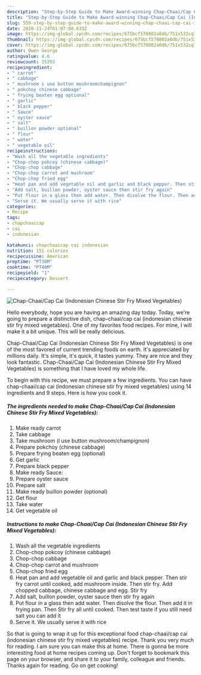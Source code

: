 ```yaml
---
description: "Step-by-Step Guide to Make Award-winning Chap-Chaai/Cap Cai (Indonesian Chinese Stir Fry Mixed Vegetables)"
title: "Step-by-Step Guide to Make Award-winning Chap-Chaai/Cap Cai (Indonesian Chinese Stir Fry Mixed Vegetables)"
slug: 559-step-by-step-guide-to-make-award-winning-chap-chaai-cap-cai-indonesian-chinese-stir-fry-mixed-vegetables
date: 2020-11-24T01:07:08.633Z
image: https://img-global.cpcdn.com/recipes/675bcf570802a0db/751x532cq70/chap-chaaicap-cai-indonesian-chinese-stir-fry-mixed-vegetables-recipe-main-photo.jpg
thumbnail: https://img-global.cpcdn.com/recipes/675bcf570802a0db/751x532cq70/chap-chaaicap-cai-indonesian-chinese-stir-fry-mixed-vegetables-recipe-main-photo.jpg
cover: https://img-global.cpcdn.com/recipes/675bcf570802a0db/751x532cq70/chap-chaaicap-cai-indonesian-chinese-stir-fry-mixed-vegetables-recipe-main-photo.jpg
author: Owen George
ratingvalue: 4.6
reviewcount: 15293
recipeingredient:
- " carrot"
- " cabbage"
- " mushroom i use button mushroomchampignon"
- " pokchoy chinese cabbage"
- " frying beaten egg optional"
- " garlic"
- " black pepper"
- " Sauce"
- " oyster sauce"
- " salt"
- " buillon powder optional"
- " flour"
- " water"
- " vegetable oil"
recipeinstructions:
- "Wash all the vegetable ingredients"
- "Chop-chop pokcoy (chinese cabbage)"
- "Chop-chop cabbage"
- "Chop-chop carrot and mushroom"
- "Chop-chop fried egg"
- "Heat pan and add vegetable oil and garlic and black pepper. Then stir fry carrot until cooked, add mushroom inside. Then stir fry. Add chopped cabbage, chinese cabbage and egg. Stir fry"
- "Add salt, buillon powder, oyster sauce then stir fry again"
- "Put flour in a glass then add water. Then disolve the flour. Then add it in frying pan. Then Stir fry all until cooked. Then test taste if you still need salt you can add it"
- "Serve it. We usually serve it with rice"
categories:
- Recipe
tags:
- chapchaaicap
- cai
- indonesian

katakunci: chapchaaicap cai indonesian 
nutrition: 151 calories
recipecuisine: American
preptime: "PT38M"
cooktime: "PT40M"
recipeyield: "1"
recipecategory: Dessert

---
```



![Chap-Chaai/Cap Cai (Indonesian Chinese Stir Fry Mixed Vegetables)](https://img-global.cpcdn.com/recipes/675bcf570802a0db/751x532cq70/chap-chaaicap-cai-indonesian-chinese-stir-fry-mixed-vegetables-recipe-main-photo.jpg)

Hello everybody, hope you are having an amazing day today. Today, we're going to prepare a distinctive dish, chap-chaai/cap cai (indonesian chinese stir fry mixed vegetables). One of my favorites food recipes. For mine, I will make it a bit unique. This will be really delicious.



Chap-Chaai/Cap Cai (Indonesian Chinese Stir Fry Mixed Vegetables) is one of the most favored of current trending foods on earth. It's appreciated by millions daily. It's simple, it's quick, it tastes yummy. They are nice and they look fantastic. Chap-Chaai/Cap Cai (Indonesian Chinese Stir Fry Mixed Vegetables) is something that I have loved my whole life.


To begin with this recipe, we must prepare a few ingredients. You can have chap-chaai/cap cai (indonesian chinese stir fry mixed vegetables) using 14 ingredients and 9 steps. Here is how you cook it.

<!--inarticleads1-->

##### The ingredients needed to make Chap-Chaai/Cap Cai (Indonesian Chinese Stir Fry Mixed Vegetables):

1. Make ready  carrot
1. Take  cabbage
1. Take  mushroom (i use button mushroom/champignon)
1. Prepare  pokchoy (chinese cabbage)
1. Prepare  frying beaten egg (optional)
1. Get  garlic
1. Prepare  black pepper
1. Make ready  Sauce:
1. Prepare  oyster sauce
1. Prepare  salt
1. Make ready  buillon powder (optional)
1. Get  flour
1. Take  water
1. Get  vegetable oil




<!--inarticleads2-->

##### Instructions to make Chap-Chaai/Cap Cai (Indonesian Chinese Stir Fry Mixed Vegetables):

1. Wash all the vegetable ingredients
1. Chop-chop pokcoy (chinese cabbage)
1. Chop-chop cabbage
1. Chop-chop carrot and mushroom
1. Chop-chop fried egg
1. Heat pan and add vegetable oil and garlic and black pepper. Then stir fry carrot until cooked, add mushroom inside. Then stir fry. Add chopped cabbage, chinese cabbage and egg. Stir fry
1. Add salt, buillon powder, oyster sauce then stir fry again
1. Put flour in a glass then add water. Then disolve the flour. Then add it in frying pan. Then Stir fry all until cooked. Then test taste if you still need salt you can add it
1. Serve it. We usually serve it with rice




So that is going to wrap it up for this exceptional food chap-chaai/cap cai (indonesian chinese stir fry mixed vegetables) recipe. Thank you very much for reading. I am sure you can make this at home. There is gonna be more interesting food at home recipes coming up. Don't forget to bookmark this page on your browser, and share it to your family, colleague and friends. Thanks again for reading. Go on get cooking!
